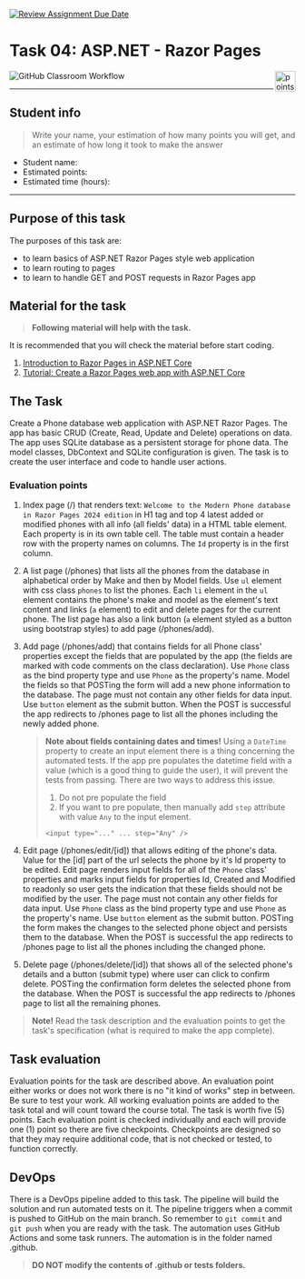 [![Review Assignment Due Date](https://classroom.github.com/assets/deadline-readme-button-24ddc0f5d75046c5622901739e7c5dd533143b0c8e959d652212380cedb1ea36.svg)](https://classroom.github.com/a/P_lvW_xH)
# Task 04: ASP.NET - Razor Pages

<img alt="points bar" align="right" height="36" src="../../blob/badges/.github/badges/points-bar.svg" />

![GitHub Classroom Workflow](../../workflows/GitHub%20Classroom%20Workflow/badge.svg)

***

## Student info

> Write your name, your estimation of how many points you will get, and an estimate of how long it took to make the answer

- Student name: 
- Estimated points: 
- Estimated time (hours): 

***

## Purpose of this task

The purposes of this task are:

- to learn basics of ASP.NET Razor Pages style web application
- to learn routing to pages
- to learn to handle GET and POST requests in Razor Pages app

## Material for the task

> **Following material will help with the task.**

It is recommended that you will check the material before start coding.

1. [Introduction to Razor Pages in ASP.NET Core](https://learn.microsoft.com/en-us/aspnet/core/razor-pages/?view=aspnetcore-6.0)
2. [Tutorial: Create a Razor Pages web app with ASP.NET Core](https://learn.microsoft.com/en-us/aspnet/core/tutorials/razor-pages/?view=aspnetcore-6.0)

## The Task

Create a Phone database web application with ASP.NET Razor Pages. The app has basic CRUD (Create, Read, Update and Delete) operations on data. The app uses SQLite database as a persistent storage for phone data. The model classes, DbContext and SQLite configuration is given. The task is to create the user interface and code to handle user actions.

### Evaluation points

1. Index page (/) that renders text: `Welcome to the Modern Phone database in Razor Pages 2024 edition` in H1 tag and top 4 latest added or modified phones with all info (all fields' data) in a HTML table element. Each property is in its own table cell. The table must contain a header row with the property names on columns. The `Id` property is in the first column.
2. A list page (/phones) that lists all the phones from the database in alphabetical order by Make and then by Model fields. Use `ul` element with css class `phones` to list the phones. Each `li` element in the `ul` element contains the phone's make and model as the element's text content and links (`a` element) to edit and delete pages for the current phone. The list page has also a link button (`a` element styled as a button using bootstrap styles) to add page (/phones/add).
3. Add page (/phones/add) that contains fields for all Phone class' properties except the fields that are populated by the app (the fields are marked with code comments on the class declaration). Use `Phone` class as the bind property type and use `Phone` as the property's name. Model the fields so that POSTing the form will add a new phone information to the database. The page must not contain any other fields for data input. Use `button` element as the submit button. When the POST is successful the app redirects to /phones page to list all the phones including the newly added phone.

    > **Note about fields containing dates and times!**  Using a `DateTime` property to create an input element there is a thing concerning the automated tests. If the app pre populates the datetime field with a value (which is a good thing to guide the user), it will prevent the tests from passing. There are two ways to address this issue.
    > 
    > 1. Do not pre populate the field
    > 2. If you want to pre populate, then manually add `step` attribute with value `Any` to the input element.
    > 
    > `<input type="..." ... step="Any" />`

4. Edit page (/phones/edit/[id]) that allows editing of the phone's data. Value for the [id] part of the url selects the phone by it's Id property to be edited. Edit page renders input fields for all of the `Phone` class' properties and marks input fields for properties Id, Created and Modified to readonly so user gets the indication that these fields should not be modified by the user. The page must not contain any other fields for data input. Use `Phone` class as the bind property type and use `Phone` as the property's name. Use `button` element as the submit button. POSTing the form makes the changes to the selected phone object and persists them to the database. When the POST is successful the app redirects to /phones page to list all the phones including the changed phone.
5. Delete page (/phones/delete/[id]) that shows all of the selected phone's details and a button (submit type) where user can click to confirm delete. POSTing the confirmation form deletes the selected phone from the database. When the POST is successful the app redirects to /phones page to list all the remaining phones.

> **Note!** Read the task description and the evaluation points to get the task's specification (what is required to make the app complete).

## Task evaluation

Evaluation points for the task are described above. An evaluation point either works or does not work there is no "it kind of works" step in between. Be sure to test your work. All working evaluation points are added to the task total and will count toward the course total. The task is worth five (5) points. Each evaluation point is checked individually and each will provide one (1) point so there are five checkpoints. Checkpoints are designed so that they may require additional code, that is not checked or tested, to function correctly.

## DevOps

There is a DevOps pipeline added to this task. The pipeline will build the solution and run automated tests on it. The pipeline triggers when a commit is pushed to GitHub on the main branch. So remember to `git commit` and `git push` when you are ready with the task. The automation uses GitHub Actions and some task runners. The automation is in the folder named .github.

> **DO NOT modify the contents of .github or tests folders.**
